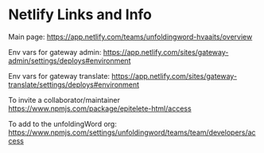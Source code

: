 # Netlify Links and Info

Main page:
https://app.netlify.com/teams/unfoldingword-hvaaits/overview

Env vars for gateway admin:
https://app.netlify.com/sites/gateway-admin/settings/deploys#environment

Env vars for gateway translate:
https://app.netlify.com/sites/gateway-translate/settings/deploys#environment



To invite a collaborator/maintainer
https://www.npmjs.com/package/epitelete-html/access

To add to the unfoldingWord org:
https://www.npmjs.com/settings/unfoldingword/teams/team/developers/access